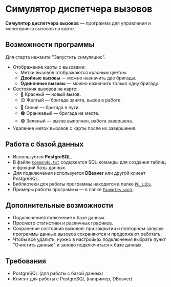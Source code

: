 # Симулятор диспетчера вызовов

**Симулятор диспетчера вызовов** — программа для управления и мониторинга вызовов на карте.

## Возможности программы

 Для старта нажмите "Запустить симуляцию".
 
- Отображение карты с вызовами:
  - Метки вызовов отображаются красным цветом.
  - **Двойные вызовы** — можно назначить две бригады.
  - **Одиночные вызовы** — можно назначить только одну бригаду.
- Состояния вызовов на карте:
  - 🔴 Красный — новый вызов.
  - 🟡 Желтый — бригада занята, вызов в работе.
  - 🔵 Синий — бригада в пути.
  - 🟠 Оранжевый — бригада на месте.
  - 🟢 Зеленый — вызов выполнен, работа завершена.
- Удаление меток вызовов с карты после их завершения.

## Работа с базой данных

- Используется **PostgreSQL**.
- В файле [`Commands.txt`](./Commands.txt) содержатся SQL-команды для создания таблиц и функций базы данных.
- Для подключения используется **DBeaver** или другой клиент PostgreSQL.
- Библиотеки для работы программы находятся в папке [`PG_Libs`](./PG_Libs).
- Примеры работы программы — в папке [`Examples_work`](./Examples_work).

## Дополнительные возможности

- Подключение/отключение к базе данных.
- Просмотр статистики и различных графиков.
- Сохранение состояния вызовов: при закрытии и повторном запуске программы данные вызовов сохраняются и продолжают работать.
- Чтобы всё удалить, нужно в настройках подключения выбрать пункт "Очистить данные" и заново подключиться к базе данных.
  
## Требования

- PostgreSQL (для работы с базой данных)
- Клиент для работы с PostgreSQL (например, DBeaver)
